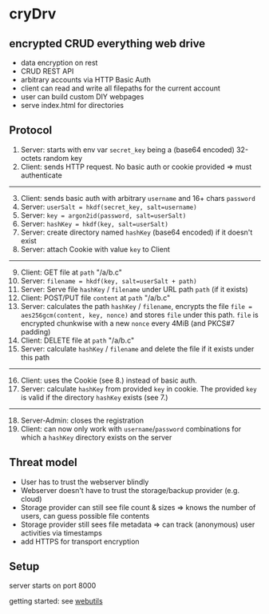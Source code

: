 # cryDrv

## encrypted CRUD everything web drive

- data encryption on rest
- CRUD REST API
- arbitrary accounts via HTTP Basic Auth
- client can read and write all filepaths for the current account
- user can build custom DIY webpages
- serve index.html for directories

## Protocol

1. Server: starts with env var `secret_key` being a (base64 encoded) 32-octets random key
2. Client: sends HTTP request. No basic auth or cookie provided => must authenticate
---
3. Client: sends basic auth with arbitrary `username` and 16+ chars `password`
4. Server: `userSalt = hkdf(secret_key, salt=username)`
5. Server: `key = argon2id(password, salt=userSalt)`
6. Server: `hashKey = hkdf(key, salt=userSalt)`
7. Server: create directory named `hashKey` (base64 encoded) if it doesn't exist
8. Server: attach Cookie with value `key` to Client
---
9. Client: GET file at `path` "/a/b.c"
10. Server: `filename = hkdf(key, salt=userSalt + path)`
11. Server: Serve file `hashKey` / `filename` under URL path `path` (if it exists)
12. Client: POST/PUT file `content` at `path` "/a/b.c"
13. Server: calculates the path `hashKey` / `filename`, encrypts the file `file = aes256gcm(content, key, nonce)` and stores `file` under this path. `file` is encrypted chunkwise with a new `nonce` every 4MiB (and PKCS#7 padding)
14. Client: DELETE file at `path` "/a/b.c"
15. Server: calculate `hashKey` / `filename` and delete the file if it exists under this path
---
16. Client: uses the Cookie (see 8.) instead of basic auth. 
17. Server: calculate `hashKey` from provided `key` in cookie. The provided `key` is valid if the directory `hashKey` exists (see 7.)
---
18. Server-Admin: closes the registration
19. Client: can now only work with `username`/`password` combinations for which a `hashKey` directory exists on the server

## Threat model

- User has to trust the webserver blindly
- Webserver doesn't have to trust the storage/backup provider (e.g. cloud)
- Storage provider can still see file count & sizes => knows the number of users, can guess possible file contents
- Storage provider still sees file metadata => can track (anonymous) user activities via timestamps
- add HTTPS for transport encryption

## Setup

server starts on port 8000

getting started: see [webutils](./webutils)
